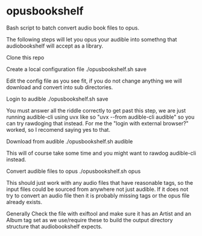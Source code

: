 # opusbookshelf
Bash script to batch convert audio book files to opus.


The following steps will let you opus your audible into somethng that 
audiobookshelf will accept as a library.

Clone this repo

Create a local configuration file
	./opusbookshelf.sh save
	
Edit the config file as you see fit, if you do not change anything we 
will download and convert into sub directories.

Login to audible
	./opusbookshelf.sh save

You must answer all the riddle correctly to get past this step, we are 
just running audible-cli using uvx like so "uvx --from audible-cli 
audible" so you can try rawdoging that instead. For me the "login with 
external browser?" worked, so I recomend saying yes to that.

Download from audible
	./opusbookshelf.sh audible
	
This will of course take some time and you might want to rawdog 
audible-cli instead.

Convert audible files to opus
	./opusbookshelf.sh opus

This should just work with any audio files that have reasonable tags, 
so the input files could be sourced from anywhere not just audible. If 
it does not try to convert an audio file then it is probably missing 
tags or the opus file already exists.

Generally Check the file with exiftool and make sure it has an Artist 
and an Album tag set as we use/require these to build the output 
directory structure that audiobookshelf expects.
